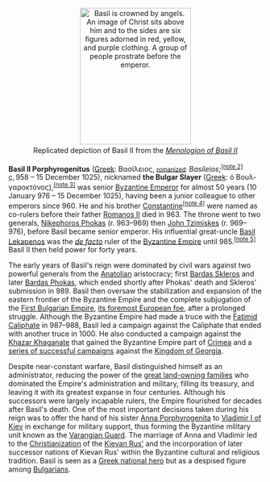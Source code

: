 <div class="photo" colspan="2" style="text-align: center; margin: 25px 0 10px;"><a class="image" href="https://en.wikipedia.org/wiki/File:Basilios_II.jpg" title="Basil is crowned by angels. An image of Christ sits above him and to the sides are six figures adorned in red, yellow, and purple clothing. A group of people prostrate before the emperor."><img alt="Basil is crowned by angels. An image of Christ sits above him and to the sides are six figures adorned in red, yellow, and purple clothing. A group of people prostrate before the emperor." data-file-height="480" data-file-width="389" decoding="async" height="271" src="https://upload.wikimedia.org/wikipedia/commons/thumb/d/dc/Basilios_II.jpg/220px-Basilios_II.jpg" srcset="https://upload.wikimedia.org/wikipedia/commons/thumb/d/dc/Basilios_II.jpg/330px-Basilios_II.jpg 1.5x, //upload.wikimedia.org/wikipedia/commons/d/dc/Basilios_II.jpg 2x" width="220"/></a><div style="line-height:normal;padding-bottom:0.2em;padding-top:0.2em;">Replicated depiction of Basil II from the <i><a href="https://en.wikipedia.org/wiki/Menologion_of_Basil_II" title="Menologion of Basil II">Menologion of Basil II</a></i></div></div>

[comment]: # 'breakpoint'
<p><b>Basil II Porphyrogenitus</b> (<a href="https://en.wikipedia.org/wiki/Greek_language" title="Greek language">Greek</a>: <span lang="el">Βασίλειος</span>, <small><a href="https://en.wikipedia.org/wiki/Romanization_of_Greek" title="Romanization of Greek">romanized</a>: </small><i lang="el-Latn" title="Greek-language romanization">Basileios</i>;<sup class="reference" id="cite_ref-6"><a href="#cite_note-6">[note 2]</a></sup> <abbr title="circa">c.</abbr><span style="white-space:nowrap;"> 958</span> – 15 December 1025), nicknamed <b>the Bulgar Slayer</b> (<a href="https://en.wikipedia.org/wiki/Greek_language" title="Greek language">Greek</a>: <span lang="el">ὁ Βουλγαροκτόνος</span>),<sup class="reference" id="cite_ref-9"><a href="#cite_note-9">[note 3]</a></sup> was senior <a class="mw-redirect" href="https://en.wikipedia.org/wiki/Byzantine_Emperor" title="Byzantine Emperor">Byzantine Emperor</a> for almost 50 years (10 January 976 – 15 December 1025), having been a junior colleague to other emperors since 960. He and his brother <a href="https://en.wikipedia.org/wiki/Constantine_VIII" title="Constantine VIII">Constantine</a><sup class="reference" id="cite_ref-10"><a href="#cite_note-10">[note 4]</a></sup> were named as co-rulers before their father <a href="https://en.wikipedia.org/wiki/Romanos_II" title="Romanos II">Romanos II</a> died in 963. The throne went to two generals, <a href="https://en.wikipedia.org/wiki/Nikephoros_II_Phokas" title="Nikephoros II Phokas">Nikephoros Phokas</a> (r. 963–969) then <a class="mw-redirect" href="https://en.wikipedia.org/wiki/John_Tzimiskes" title="John Tzimiskes">John Tzimiskes</a> (r. 969–976), before Basil became senior emperor. His influential great-uncle <a href="https://en.wikipedia.org/wiki/Basil_Lekapenos" title="Basil Lekapenos">Basil Lekapenos</a> was the <i><a href="https://en.wikipedia.org/wiki/De_facto" title="De facto">de facto</a></i> ruler of the <a href="https://en.wikipedia.org/wiki/Byzantine_Empire" title="Byzantine Empire">Byzantine Empire</a> until 985.<sup class="reference" id="cite_ref-11"><a href="#cite_note-11">[note 5]</a></sup> Basil II then held power for forty years.
</p><p>The early years of Basil's reign were dominated by civil wars against two powerful generals from the <a href="https://en.wikipedia.org/wiki/Anatolia" title="Anatolia">Anatolian</a> aristocracy; first <a href="https://en.wikipedia.org/wiki/Bardas_Skleros" title="Bardas Skleros">Bardas Skleros</a> and later <a href="https://en.wikipedia.org/wiki/Bardas_Phokas_the_Younger" title="Bardas Phokas the Younger">Bardas Phokas</a>, which ended shortly after Phokas' death and Skleros' submission in 989. Basil then oversaw the stabilization and expansion of the eastern frontier of the Byzantine Empire and the complete subjugation of the <a href="https://en.wikipedia.org/wiki/First_Bulgarian_Empire" title="First Bulgarian Empire">First Bulgarian Empire</a>, <a href="https://en.wikipedia.org/wiki/Byzantine_conquest_of_Bulgaria" title="Byzantine conquest of Bulgaria">its foremost European foe</a>, after a prolonged struggle. Although the Byzantine Empire had made a truce with the <a href="https://en.wikipedia.org/wiki/Fatimid_Caliphate" title="Fatimid Caliphate">Fatimid Caliphate</a> in 987–988, Basil led a campaign against the Caliphate that ended with another truce in 1000. He also conducted a campaign against the <a class="mw-redirect" href="https://en.wikipedia.org/wiki/Khazar_Khaganate" title="Khazar Khaganate">Khazar Khaganate</a> that gained the Byzantine Empire part of <a href="https://en.wikipedia.org/wiki/Crimea" title="Crimea">Crimea</a> and a <a class="mw-redirect" href="https://en.wikipedia.org/wiki/Byzantine-Georgian_wars" title="Byzantine-Georgian wars">series of successful campaigns</a> against the <a href="https://en.wikipedia.org/wiki/Kingdom_of_Georgia" title="Kingdom of Georgia">Kingdom of Georgia</a>.
</p><p>Despite near-constant warfare, Basil distinguished himself as an administrator, reducing the power of the <a href="https://en.wikipedia.org/wiki/Dynatoi" title="Dynatoi">great land-owning families</a> who dominated the Empire's administration and military, filling its treasury, and leaving it with its greatest expanse in four centuries. Although his successors were largely incapable rulers, the Empire flourished for decades after Basil's death. One of the most important decisions taken during his reign was to offer the hand of his sister <a href="https://en.wikipedia.org/wiki/Anna_Porphyrogenita" title="Anna Porphyrogenita">Anna Porphyrogenita</a> to <a href="https://en.wikipedia.org/wiki/Vladimir_the_Great" title="Vladimir the Great">Vladimir I of Kiev</a> in exchange for military support, thus forming the Byzantine military unit known as the <a href="https://en.wikipedia.org/wiki/Varangian_Guard" title="Varangian Guard">Varangian Guard</a>. The marriage of Anna and Vladimir led to the <a href="https://en.wikipedia.org/wiki/Christianization_of_Kievan_Rus%27" title="Christianization of Kievan Rus'">Christianization</a> of the <a href="https://en.wikipedia.org/wiki/Kievan_Rus%27" title="Kievan Rus'">Kievan Rus'</a> and the incorporation of later successor nations of Kievan Rus' within the Byzantine cultural and religious tradition. Basil is seen as a <a href="https://en.wikipedia.org/wiki/Culture_of_Greece" title="Culture of Greece">Greek national hero</a> but as a despised figure among <a href="https://en.wikipedia.org/wiki/Bulgarians" title="Bulgarians">Bulgarians</a>.
</p>